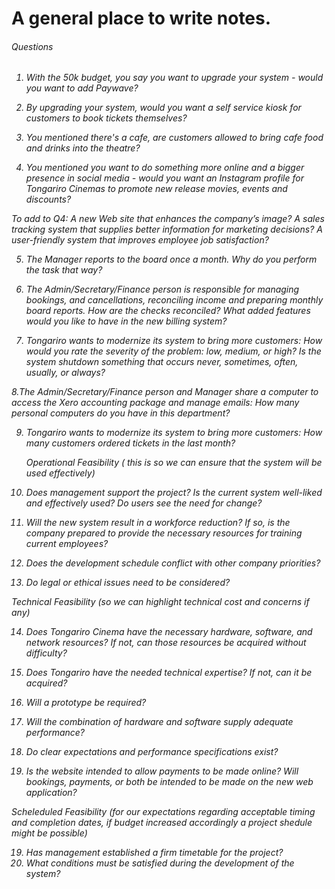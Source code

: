 # A general place to write notes.
<h6> Questions <h6>
  
  1. With the 50k budget, you say you want to upgrade your system - would you want to add Paywave?
  
  2. By upgrading your system, would you want a self service kiosk for customers to book tickets themselves?
  
  3. You mentioned there's a cafe, are customers allowed to bring cafe food and drinks into the theatre?
  
  4. You mentioned you want to do something more online and a bigger presence in social media - would you want an Instagram profile for Tongariro Cinemas to promote new release movies, events and discounts?
  
  To add to Q4: A new Web site that enhances the company’s image?
  A sales tracking system that supplies better information for marketing decisions?
  A user-friendly system that improves employee job satisfaction?
 
  5. The Manager reports to the board once a month. 
      Why do you perform the task that way?

  6. The Admin/Secretary/Finance person is responsible for managing bookings, and cancellations, reconciling           income and preparing monthly board reports. 
      How are the checks reconciled?
      What added features would you like to have in the new billing system?
  
   7. Tongariro wants to modernize its system to bring more customers:
       How would you rate the severity of the problem: low, medium, or high?
       Is the system shutdown something that occurs never, sometimes, often, usually, or always?
    
   8.The Admin/Secretary/Finance person and Manager share a computer to access the Xero accounting package and         manage emails:
      How many personal computers do you have in this department? 

   9. Tongariro wants to modernize its system to bring more customers: How many customers ordered tickets in         the last month?
  
  
      Operational Feasibility ( this is so we can ensure that the system will be used effectively)
  10. Does management support the project? Is the current system well-liked and effectively used? Do users           see the need for change?
  11. Will the new system result in a workforce reduction? If so, is the company prepared to provide the             necessary resources for training current employees?
   12. Does the development schedule conflict with other company priorities?
   13. Do legal or ethical issues need to be considered?
      
  Technical Feasibility (so we can highlight technical cost and concerns if any)
      
  14. Does Tongariro Cinema have the necessary hardware, software, and network resources? If not, can those           resources be acquired without difficulty?
  
  15. Does Tongariro have the needed technical expertise? If not, can it be acquired?

  16. Will a prototype be required?
  
  17. Will the combination of hardware and software supply adequate performance?
  
  18. Do clear expectations and performance specifications exist?
  
  19. Is the website intended to allow payments to be made online? Will bookings, payments, or both be intended to be made on the new web application?
  
  
  Scheleduled Feasibility (for our expectations regarding acceptable timing and completion dates, if budget increased accordingly a project shedule might be possible)
  
  19. Has management established a firm timetable for the project?
  20. What conditions must be satisfied during the development of the system?
